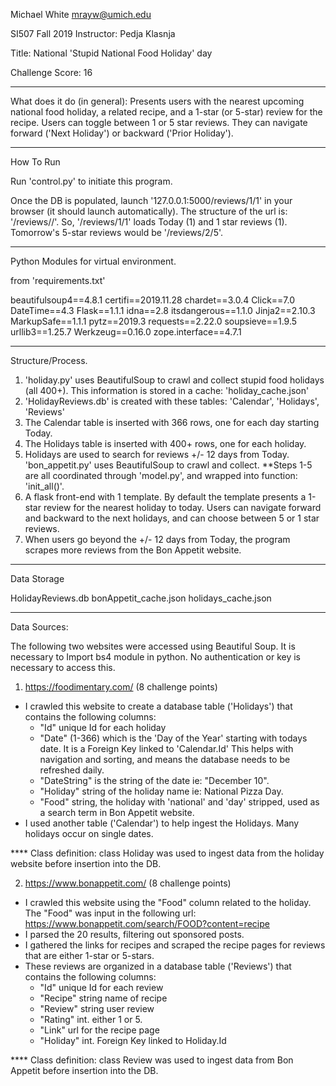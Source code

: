 Michael White
mrayw@umich.edu

SI507 Fall 2019
Instructor: Pedja Klasnja

Title: National 'Stupid National Food Holiday' day

Challenge Score: 16

______________________________________
What does it do (in general):
Presents users with the nearest upcoming national food holiday, a related recipe, and a 1-star (or 5-star) review for the recipe. Users can toggle between 1 or 5 star reviews. They can navigate forward ('Next Holiday') or backward ('Prior Holiday').

______________________________________
How To Run

Run 'control.py' to initiate this program.

Once the DB is populated, launch '127.0.0.1:5000/reviews/1/1' in your browser (it should launch automatically).
The structure of the url is: '/reviews/<day>/<rating>'. So, '/reviews/1/1' loads Today (1) and 1 star reviews (1). Tomorrow's 5-star reviews would be '/reviews/2/5'.

______________________________________
Python Modules for virtual environment.

from 'requirements.txt'

beautifulsoup4==4.8.1
certifi==2019.11.28
chardet==3.0.4
Click==7.0
DateTime==4.3
Flask==1.1.1
idna==2.8
itsdangerous==1.1.0
Jinja2==2.10.3
MarkupSafe==1.1.1
pytz==2019.3
requests==2.22.0
soupsieve==1.9.5
urllib3==1.25.7
Werkzeug==0.16.0
zope.interface==4.7.1

______________________________________
Structure/Process.

1. 'holiday.py' uses BeautifulSoup to crawl and collect stupid food holidays (all 400+). This information is stored in a cache: 'holiday_cache.json'
2. 'HolidayReviews.db' is created with these tables: 'Calendar', 'Holidays', 'Reviews'
3. The Calendar table is inserted with 366 rows, one for each day starting Today.
4. The Holidays table is inserted with 400+ rows, one for each holiday.
5. Holidays are used to search for reviews +/- 12 days from Today. 'bon_appetit.py' uses BeautifulSoup to crawl and collect.
**Steps 1-5 are all coordinated through 'model.py', and wrapped into function: 'init_all()'.
6. A flask front-end with 1 template. By default the template presents a 1-star review for the nearest holiday to today. Users can navigate forward and backward to the next holidays, and can choose between 5 or 1 star reviews.
7. When users go beyond the +/- 12 days from Today, the program scrapes more reviews from the Bon Appetit website.

______________________________________
Data Storage

HolidayReviews.db
bonAppetit_cache.json
holidays_cache.json

______________________________________
Data Sources:

The following two websites were accessed using Beautiful Soup. It is necessary to Import bs4 module in python. No authentication or key is necessary to access this.

1. https://foodimentary.com/ (8 challenge points)
- I crawled this website to create a database table ('Holidays') that contains the following columns:
  - "Id" unique Id for each holiday
  - "Date" (1-366) which is the 'Day of the Year' starting with todays date. It is a Foreign Key linked to 'Calendar.Id' This helps with navigation and sorting, and means the database needs to be refreshed daily.
  - "DateString" is the string of the date ie: "December 10".
  - "Holiday" string of the holiday name ie: National Pizza Day.
  - "Food" string, the holiday with 'national' and 'day' stripped, used as a search term in Bon Appetit website.
- I used another table ('Calendar') to help ingest the Holidays. Many holidays occur on single dates.

**** Class definition: class Holiday was used to ingest data from the holiday website before insertion into the DB.

2. https://www.bonappetit.com/ (8 challenge points)
- I crawled this website using the "Food" column related to the holiday. The "Food" was input in the following url: https://www.bonappetit.com/search/FOOD?content=recipe
- I parsed the 20 results, filtering out sponsored posts.
- I gathered the links for recipes and scraped the recipe pages for reviews that are either 1-star or 5-stars.
- These reviews are organized in a database table ('Reviews') that contains the following columns:
  - "Id" unique Id for each review
  - "Recipe" string name of recipe
  - "Review" string user review
  - "Rating" int. either 1 or 5.
  - "Link" url for the recipe page
  - "Holiday" int. Foreign Key linked to Holiday.Id

**** Class definition: class Review was used to ingest data from Bon Appetit before insertion into the DB.
